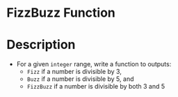 # FizzBuzz Function

# Description
* For a given `integer` range, write a function to outputs:
    -  `Fizz` if a number is divisible by 3, 
    - `Buzz` if a number is divisible by 5, and
    - `FizzBuzz` if a number is divisible by both 3 and 5